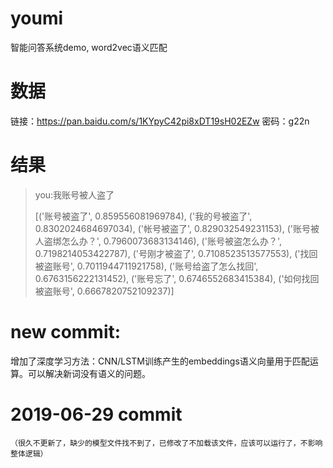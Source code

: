 
# youmi
智能问答系统demo, word2vec语义匹配

# 数据
链接：https://pan.baidu.com/s/1KYpyC42pi8xDT19sH02EZw 密码：g22n

# 结果
>you:我账号被人盗了
>
>[('账号被盗了', 0.859556081969784), ('我的号被盗了', 0.8302024684697034), ('帐号被盗了', 0.829032549231153), ('账号被人盗绑怎么办？', 0.7960073683134146), ('账号被盗怎么办？', 0.7198214053422787), ('号刚才被盗了', 0.7108523513577553), ('找回被盗账号', 0.7011944711921758), ('账号给盗了怎么找回', 0.6763156222131452), ('账号忘了', 0.6746552683415384), ('如何找回被盗账号', 0.6667820752109237)]




# new commit:
 增加了深度学习方法：CNN/LSTM训练产生的embeddings语义向量用于匹配运算。可以解决新词没有语义的问题。
 
 
# 2019-06-29 commit
`（很久不更新了，缺少的模型文件找不到了，已修改了不加载该文件，应该可以运行了，不影响整体逻辑）`

 
